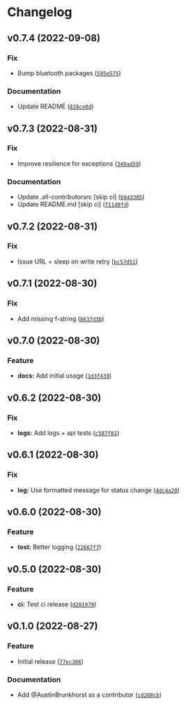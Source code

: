 # Changelog

<!--next-version-placeholder-->

## v0.7.4 (2022-09-08)
### Fix
* Bump bluetooth packages ([`595e575`](https://github.com/AustinBrunkhorst/pysnooz/commit/595e57564857cbbb0000c19dc7746b0ae9264677))

### Documentation
* Update README ([`828ce0d`](https://github.com/AustinBrunkhorst/pysnooz/commit/828ce0d02d6e3fe5c0959a02855585a73b997246))

## v0.7.3 (2022-08-31)
### Fix
* Improve resilience for exceptions ([`349ad59`](https://github.com/AustinBrunkhorst/pysnooz/commit/349ad59dacbfa7220bc5fe05197262e67c0959e6))

### Documentation
* Update .all-contributorsrc [skip ci] ([`b943305`](https://github.com/AustinBrunkhorst/pysnooz/commit/b94330500816d7423d11cde4ade6e4de64acc2cf))
* Update README.md [skip ci] ([`f11d8fd`](https://github.com/AustinBrunkhorst/pysnooz/commit/f11d8fdb65f4e6e17f67c2aa717a5e5bf0607306))

## v0.7.2 (2022-08-31)
### Fix
* Issue URL + sleep on write retry ([`bc57d51`](https://github.com/AustinBrunkhorst/pysnooz/commit/bc57d510a3288ca234390583d71d2e1f02c55bc6))

## v0.7.1 (2022-08-30)
### Fix
* Add missing f-string ([`8637d3b`](https://github.com/AustinBrunkhorst/pysnooz/commit/8637d3b00d4307461d5229e4b822895daa4896de))

## v0.7.0 (2022-08-30)
### Feature
* **docs:** Add initial usage ([`1d3f439`](https://github.com/AustinBrunkhorst/pysnooz/commit/1d3f43937493573c6979d01f91b01f7998d55edd))

## v0.6.2 (2022-08-30)
### Fix
* **logs:** Add logs + api tests ([`c587f81`](https://github.com/AustinBrunkhorst/pysnooz/commit/c587f81357f1a70ce46af118c77b65cb1b9ab568))

## v0.6.1 (2022-08-30)
### Fix
* **log:** Use formatted message for status change ([`4dc4a20`](https://github.com/AustinBrunkhorst/pysnooz/commit/4dc4a207918de78c2c5c778388f4e5de18fb75b5))

## v0.6.0 (2022-08-30)
### Feature
* **test:** Better logging ([`22667f7`](https://github.com/AustinBrunkhorst/pysnooz/commit/22667f72a7f2331dd38d7978d4e2538fe1e88cf3))

## v0.5.0 (2022-08-30)
### Feature
* **ci:** Test ci release ([`d281979`](https://github.com/AustinBrunkhorst/pysnooz/commit/d281979b0ed7c6ef09b29614ce2ef1263a3c5117))

## v0.1.0 (2022-08-27)
### Feature
* Initial release ([`77ec306`](https://github.com/AustinBrunkhorst/pysnooz/commit/77ec306f06cb62df79a35cf81cf69b350ea07801))

### Documentation
* Add @AustinBrunkhorst as a contributor ([`cd208cb`](https://github.com/AustinBrunkhorst/pysnooz/commit/cd208cb8ad534bdcda663997befa08363408b54d))
